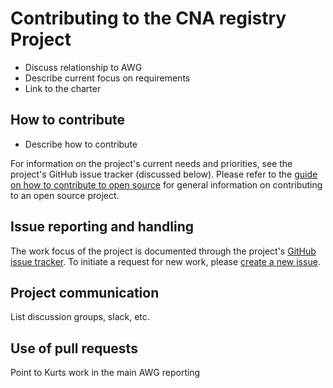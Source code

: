 # Contributing to the CNA registry Project

- Discuss relationship to AWG
- Describe current focus on requirements
- Link to the charter

## How to contribute

- Describe how to contribute

For information on the project's current needs and priorities, see the project's GitHub issue tracker (discussed below). Please refer to the [guide on how to contribute to open source](https://opensource.guide/how-to-contribute/) for general information on contributing to an open source project.

## Issue reporting and handling

The work focus of the project is documented through the project's [GitHub issue tracker](https://github.com/usnistgov/OSCAL/issues). To initiate a request for new work, please [create a new issue](https://help.github.com/articles/creating-an-issue/).

## Project communication

List discussion groups, slack, etc.

## Use of pull requests

Point to Kurts work in the main AWG reporting
